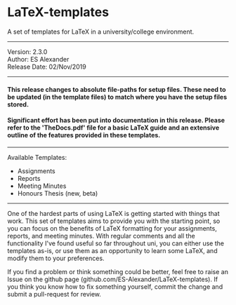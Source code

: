 # LaTeX-templates
A set of templates for LaTeX in a university/college environment.
_________________________________
 Version: 2.3.0                 
 Author: ES Alexander         
 Release Date: 02/Nov/2019
_________________________________

#### This release changes to absolute file-paths for setup files. These need to be updated (in the template files) to match where you have the setup files stored.

#### Significant effort has been put into documentation in this release. Please refer to the 'TheDocs.pdf' file for a basic LaTeX guide and an extensive outline of the features provided in these templates.

---------------------------------

Available Templates:
 - Assignments
 - Reports
 - Meeting Minutes
 - Honours Thesis (new, beta)

---------------------------------

One of the hardest parts of using LaTeX is getting started with things that work. This set of templates aims to provide you with the starting point, so you can focus on the benefits of LaTeX formatting for your assignments, reports, and meeting minutes. With regular comments and all the functionality I've found useful so far throughout uni, you can either use the templates as-is, or use them as an opportunity to learn some LaTeX, and modify them to your preferences.

If you find a problem or think something could be better, feel free to raise an Issue on the github page (github.com/ES-Alexander/LaTeX-templates). If you think you know how to fix something yourself, commit the change and submit a pull-request for review. 

